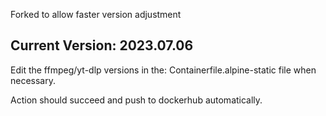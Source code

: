 Forked to allow faster version adjustment

## Current Version: **2023.07.06**

Edit the ffmpeg/yt-dlp versions in the: Containerfile.alpine-static file when necessary. 

Action should succeed and push to dockerhub automatically.

